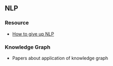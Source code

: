 ## NLP
### Resource
- [How to give up NLP](https://renovamen.github.io/2019/07/01/nlp-resource/)

### Knowledge Graph
- Papers about application of knowledge graph